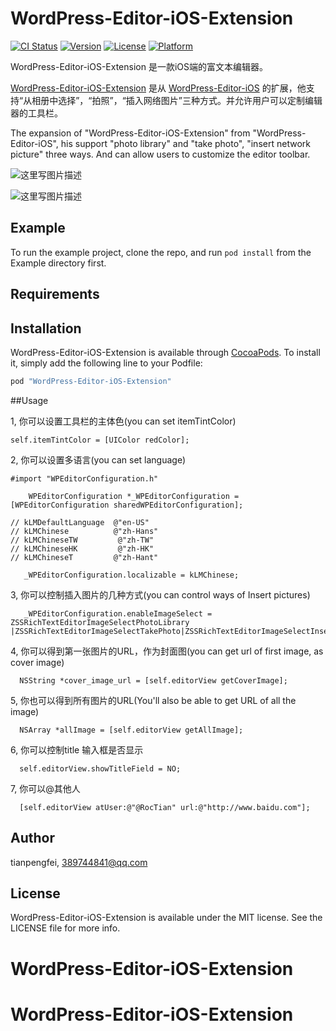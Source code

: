 # WordPress-Editor-iOS-Extension

[![CI Status](http://img.shields.io/travis/tianpengfei/WordPress-Editor-iOS-Extension.svg?style=flat)](https://travis-ci.org/tianpengfei/WordPress-Editor-iOS-Extension)
[![Version](https://img.shields.io/cocoapods/v/WordPress-Editor-iOS-Extension.svg?style=flat)](http://cocoapods.org/pods/WordPress-Editor-iOS-Extension)
[![License](https://img.shields.io/cocoapods/l/WordPress-Editor-iOS-Extension.svg?style=flat)](http://cocoapods.org/pods/WordPress-Editor-iOS-Extension)
[![Platform](https://img.shields.io/cocoapods/p/WordPress-Editor-iOS-Extension.svg?style=flat)](http://cocoapods.org/pods/WordPress-Editor-iOS-Extension)

WordPress-Editor-iOS-Extension 是一款iOS端的富文本编辑器。

[WordPress-Editor-iOS-Extension](https://github.com/pzhtpf/WordPress-Editor-iOS-Extension) 是从 [WordPress-Editor-iOS](https://github.com/wordpress-mobile/WordPress-Editor-iOS)  的扩展，他支持“从相册中选择”，“拍照”，“插入网络图片”三种方式。并允许用户可以定制编辑器的工具栏。

The expansion of "WordPress-Editor-iOS-Extension" from "WordPress-Editor-iOS", his support "photo library" and "take photo", "insert network picture" three ways. And can allow users to customize the editor toolbar.


![这里写图片描述](http://img.blog.csdn.net/20160323164158125)




![这里写图片描述](http://img.blog.csdn.net/20160323165303405)

## Example

To run the example project, clone the repo, and run `pod install` from the Example directory first.

## Requirements

## Installation

WordPress-Editor-iOS-Extension is available through [CocoaPods](http://cocoapods.org). To install
it, simply add the following line to your Podfile:

```ruby
pod "WordPress-Editor-iOS-Extension"
```

##Usage

1, 你可以设置工具栏的主体色(you can set itemTintColor)
     
```
self.itemTintColor = [UIColor redColor];
```

2, 你可以设置多语言(you can set language)
     
```
#import "WPEditorConfiguration.h"

    WPEditorConfiguration *_WPEditorConfiguration = [WPEditorConfiguration sharedWPEditorConfiguration];
    
// kLMDefaultLanguage  @"en-US"
// kLMChinese          @"zh-Hans"
// kLMChineseTW         @"zh-TW"
// kLMChineseHK         @"zh-HK"
// kLMChineseT         @"zh-Hant"
    
   _WPEditorConfiguration.localizable = kLMChinese;
```

3, 你可以控制插入图片的几种方式(you can control ways of Insert pictures)
     
```
   _WPEditorConfiguration.enableImageSelect =   ZSSRichTextEditorImageSelectPhotoLibrary |ZSSRichTextEditorImageSelectTakePhoto|ZSSRichTextEditorImageSelectInsertNetwork;
```

4, 你可以得到第一张图片的URL，作为封面图(you can get url of first image, as cover image)
     
```
  NSString *cover_image_url = [self.editorView getCoverImage];
```

5, 你也可以得到所有图片的URL(You'll also be able to get URL of  all the image)
     
```
  NSArray *allImage = [self.editorView getAllImage];
```

6, 你可以控制title 输入框是否显示
     
```
  self.editorView.showTitleField = NO;
```

7, 你可以@其他人
     
```
  [self.editorView atUser:@"@RocTian" url:@"http://www.baidu.com"];
```

## Author

tianpengfei, 389744841@qq.com

## License

WordPress-Editor-iOS-Extension is available under the MIT license. See the LICENSE file for more info.
# WordPress-Editor-iOS-Extension
# WordPress-Editor-iOS-Extension
